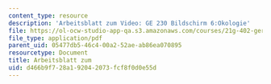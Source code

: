 ```yaml
---
content_type: resource
description: 'Arbeitsblatt zum Video: GE 230 Bildschirm 6:Okologie'
file: https://ol-ocw-studio-app-qa.s3.amazonaws.com/courses/21g-402-german-ii-spring-2005/d466b9f728a192042073fcf8f0d0e55d_MIT21G_402S05_oko_tip.pdf
file_type: application/pdf
parent_uid: 05477db5-46c4-00a2-52ae-ab86ea070895
resourcetype: Document
title: Arbeitsblatt zum
uid: d466b9f7-28a1-9204-2073-fcf8f0d0e55d
---
```

